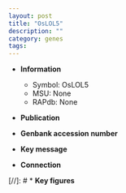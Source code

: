 ```yaml
---
layout: post
title: "OsLOL5"
description: ""
category: genes
tags: 
---
```


* **Information**  
    + Symbol: OsLOL5  
    + MSU: None  
    + RAPdb: None  

* **Publication**  

* **Genbank accession number**  

* **Key message**  

* **Connection**  

[//]: # * **Key figures**  


